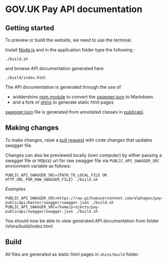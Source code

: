 # GOV.UK Pay API documentation

## Getting started

To preview or build the website, we need to use the terminal.

Install [Node.js](https://nodejs.org/en/) and in the application folder type the following :

```
./build.sh
```
and browse API documentation generated here
```
./build/index.html
```

The API documentation is generated through the use of 
 - widdershins [npm module](https://www.npmjs.com/package/widdershins) to convert the
 [swagger.json](https://github.com/alphagov/pay-publicapi/blob/master/swagger/swagger.json) 
 to Markdown.
 - and a fork of [shins](https://github.com/alphagov/shins) to generate static html pages

[swagger.json](https://github.com/alphagov/pay-publicapi/blob/master/swagger/swagger.json)
file is generated from annotated classes in [publicapi](https://github.com/alphagov/pay-publicapi). 

## Making changes

To make changes, raise a 
[pull request](https://github.com/alphagov/pay-publicapi/blob/master/.github/PULL_REQUEST_TEMPLATE.md) 
with code changes that updates swagger file. 

Changes can also be previewed locally (own computer) by either passing a swagger file or http(s) url 
for raw swagger file via `PUBLIC_API_SWAGGER_SRC` envionment variable as follows:

```
PUBLIC_API_SWAGGER_SRC=[PATH_TO_LOCAL_FILE OR HTTP_URL_FOR_RAW_SWAGGER_FILE] ./build.sh
```

*Examples*
```
PUBLIC_API_SWAGGER_SRC=https://raw.githubusercontent.com/alphagov/pay-publicapi/master/swagger/swagger.json ./build.sh
PUBLIC_API_SWAGGER_SRC=/home/projects/pay-publicapi/swagger/swagger.json ./build.sh
```

You should now be able to view generated API documentation from folder /shins/build/index.html 

## Build

All files are generated as static html pages in `shins/build` folder.

